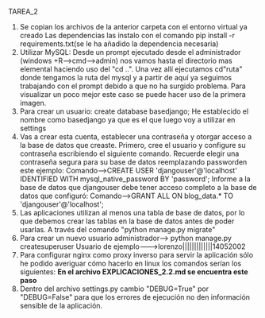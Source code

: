 TAREA_2
1. Se copian los archivos de la anterior carpeta con el entorno virtual ya creado
        Las dependencias las instalo con el comando pip install -r requirements.txt(se le ha añadido la dependencia necesaria)
2. Utilizar MySQL:
                Desde un prompt ejecutado desde el administrador (windows +R-->cmd-->admin) nos vamos hasta el directorio
        mas elemental haciendo uso del "cd ..". Una vez allí ejecutamos cd"ruta" donde tengamos la ruta del mysql y a partir de aquí ya seguimos trabajando con el prompt debido a que no ha surgido problema. Para visualizar un poco mejor este caso se puede hacer uso de la primera imagen.
3. Para crear un usuario: create database basedjango;
                                He establecido el nombre como basedjango ya que es el que luego voy a utilizar en settings
4. Vas a crear esta cuenta, establecer una contraseña y otorgar acceso a la base de datos que creaste. Primero, cree el usuario y configure su contraseña escribiendo el siguiente comando. Recuerde elegir una contraseña segura para su base de datos reemplazando passworden este ejemplo:
                Comando-->CREATE USER 'djangouser'@'localhost' IDENTIFIED WITH mysql_native_password BY 'password';
        Informe a la base de datos que djangouser debe tener acceso completo a la base de datos que configuró:
                Comando-->GRANT ALL ON blog_data.* TO 'djangouser'@'localhost';
5. Las aplicaciones utilizan al menos una tabla de base de datos, por lo que debemos crear las tablas en la base de datos antes de poder usarlas. A través del comando "python manage.py migrate"
6. Para crear un nuevo usuario administrador--> python manage.py createsuperuser
            Usuario de ejemplo--->lorenzo|||||||||||||14052002
7. Para configurar nginx como proxy inverso para servir la aplicación sólo he podido averiguar cómo hacerlo en linux los comandos serían los siguientes:
        **En el archivo  EXPLICACIONES_2.2.md se encuentra este paso**
8. Dentro del archivo settings.py cambio "DEBUG=True" por "DEBUG=False" para que los errores de ejecución no den información sensible de la aplicación.
